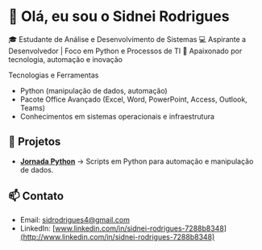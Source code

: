 # 👋 Olá, eu sou o Sidnei Rodrigues

🎓 Estudante de Análise e Desenvolvimento de Sistemas
💻 Aspirante a Desenvolvedor | Foco em Python e Processos de TI
🚀 Apaixonado por tecnologia, automação e inovação

 Tecnologias e Ferramentas

* Python (manipulação de dados, automação)
* Pacote Office Avançado (Excel, Word, PowerPoint, Access, Outlook, Teams)
* Conhecimentos em sistemas operacionais e infraestrutura

## 📌 Projetos

* **[Jornada Python](link-do-repo)** → Scripts em Python para automação e manipulação de dados.
  

## 📫 Contato

* Email: [sidrodrigues4@gmail.com](mailto:sidrodrigues4@gmail.com)
* LinkedIn: [www.linkedin.com/in/sidnei-rodrigues-7288b8348](http://www.linkedin.com/in/sidnei-rodrigues-7288b8348)
